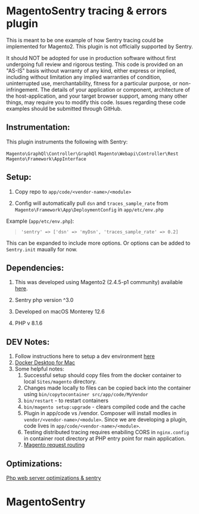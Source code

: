 # MagentoSentry tracing & errors plugin

This is meant to be one example of how Sentry tracing could be implemented for Magento2. This plugin is not officially supported by Sentry. 

It should NOT be adopted for use in production software without first undergoing full review and rigorous testing. This code is provided on an "AS-IS" basis without warranty of any kind, either express or implied, including without limitation any implied warranties of condition, uninterrupted use, merchantability, fitness for a particular purpose, or non-infringement. The details of your application or component, architecture of the host-application, and your target browser support, among many other things, may require you to modify this code. Issues regarding these code examples should be submitted through GitHub.

## Instrumentation:

This plugin instruments the following with Sentry:

`Magento\GraphQl\Controller\GraphQl` 
`Magento\Webapi\Controller\Rest`
`Magento\Framework\AppInterface`


## Setup:

1. Copy repo to `app/code/<vendor-name>/<module>`

2. Config will automatically pull `dsn` and `traces_sample_rate` from `Magento\Framework\App\DeploymentConfig` in `app/etc/env.php`

Example (`app/etc/env.php`): 

> ```'sentry' => ['dsn' => 'myDsn', 'traces_sample_rate' => 0.2]```

This can be expanded to include more options. Or options can be added to `Sentry.init` maually for now.


## Dependencies:

1. This was developed using Magento2 (2.4.5-p1 community) available [here](https://github.com/markshust/docker-magento).

2. Sentry php version ^3.0
3. Developed on macOS Monterey 12.6
4. PHP v 8.1.6


## DEV Notes:

1. Follow instructions here to setup a dev environment [here](https://github.com/markshust/docker-magento)
2. [Docker Desktop for Mac](https://docs.docker.com/desktop/install/mac-install/)
3. Some helpful notes:
    1. Successful setup should copy files from the docker container to local `Sites/magento` directory.
    2. Changes made locally to files can be copied back into the container using `bin/copytocontainer src/app/code/MyVendor`
    3. `bin/restart` - to restart containers
    4. `bin/magento setup:upgrade` - clears compiled code and the cache
    5. Plugin in app/code vs /vendor. Composer will install modles in `vendor/<vendor-name>/<module>`. Since we are developing a plugin, code lives in `app/code/<vendor-name>/<module>`.
    6. Testing distributed tracing requires enabiling CORS in `nginx.config` in container root directory at PHP entry point for main application.
    7. [Magento request routing](https://developer.adobe.com/commerce/php/development/components/routing/)



## Optimizations: 

[Php web server optimizations & sentry](https://docs.sentry.io/platforms/php/performance/#improve-response-time)
# MagentoSentry
